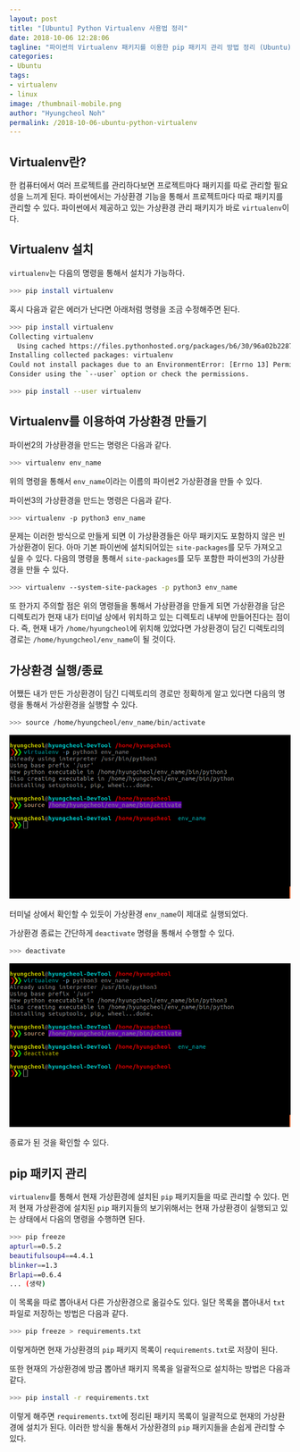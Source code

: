 ```yaml
---
layout: post
title: "[Ubuntu] Python Virtualenv 사용법 정리"
date: 2018-10-06 12:28:06
tagline: "파이썬의 Virtualenv 패키지를 이용한 pip 패키지 관리 방법 정리 (Ubuntu)"
categories:
- Ubuntu
tags:
- virtualenv
- linux
image: /thumbnail-mobile.png
author: "Hyungcheol Noh"
permalink: /2018-10-06-ubuntu-python-virtualenv
---
```


## Virtualenv란?
한 컴퓨터에서 여러 프로젝트를 관리하다보면 프로젝트마다 패키지를 따로 관리할 필요성을 느끼게 된다. 파이썬에서는 가상환경 기능을 통해서 프로젝트마다 따로 패키지를 관리할 수 있다. 파이썬에서 제공하고 있는 가상환경 관리 패키지가 바로 `virtualenv`이다.

## Virtualenv 설치
`virtualenv`는 다음의 명령을 통해서 설치가 가능하다.

```bash
>>> pip install virtualenv
```

혹시 다음과 같은 에러가 난다면 아래처럼 명령을 조금 수정해주면 된다.

```bash
>>> pip install virtualenv
Collecting virtualenv
  Using cached https://files.pythonhosted.org/packages/b6/30/96a02b2287098b23b875bc8c2f58071c35d2efe84f747b64d523721dc2b5/virtualenv-16.0.0-py2.py3-none-any.whl
Installing collected packages: virtualenv
Could not install packages due to an EnvironmentError: [Errno 13] Permission denied: '/usr/local/lib/python3.5/dist-packages/virtualenv.py'
Consider using the `--user` option or check the permissions.
```

```bash
>>> pip install --user virtualenv
```

## Virtualenv를 이용하여 가상환경 만들기
파이썬2의 가상환경을 만드는 명령은 다음과 같다.

```bash
>>> virtualenv env_name
```

위의 명령을 통해서 `env_name`이라는 이름의 파이썬2 가상환경을 만들 수 있다.

파이썬3의 가상환경을 만드는 명령은 다음과 같다.

```bash
>>> virtualenv -p python3 env_name
```

문제는 이러한 방식으로 만들게 되면 이 가상환경들은 아무 패키지도 포함하지 않은 빈 가상환경이 된다. 아마 기본 파이썬에 설치되어있는 `site-packages`를 모두 가져오고 싶을 수 있다. 다음의 명령을 통해서 `site-packages`를 모두 포함한 파이썬3의 가상환경을 만들 수 있다.

```bash
>>> virtualenv --system-site-packages -p python3 env_name
```

또 한가지 주의할 점은 위의 명령들을 통해서 가상환경을 만들게 되면 가상환경을 담은 디렉토리가 현재 내가 터미널 상에서 위치하고 있는 디렉토리 내부에 만들어진다는 점이다. 즉, 현재 내가 `/home/hyungcheol`에 위치해 있었다면 가상환경이 담긴 디렉토리의 경로는 `/home/hyungcheol/env_name`이 될 것이다.

## 가상환경 실행/종료
어쨌든 내가 만든 가상환경이 담긴 디렉토리의 경로만 정확하게 알고 있다면 다음의 명령을 통해서 가상환경을 실행할 수 있다.

```bash
>>> source /home/hyungcheol/env_name/bin/activate
```

![](/assets/img/2018-10-06-virtualenv/01.png)

터미널 상에서 확인할 수 있듯이 가상환경 `env_name`이 제대로 실행되었다.

가상환경 종료는 간단하게 `deactivate` 명령을 통해서 수행할 수 있다.

```bash
>>> deactivate
```

![](/assets/img/2018-10-06-virtualenv/02.png)

종료가 된 것을 확인할 수 있다.

## pip 패키지 관리
`virtualenv`를 통해서 현재 가상환경에 설치된 `pip` 패키지들을 따로 관리할 수 있다. 먼저 현재 가상환경에 설치된 `pip` 패키지들의 보기위해서는 현재 가상환경이 실행되고 있는 상태에서 다음의 명령을 수행하면 된다.

```bash
>>> pip freeze
apturl==0.5.2
beautifulsoup4==4.4.1
blinker==1.3
Brlapi==0.6.4
... (생략)
```

이 목록을 따로 뽑아내서 다른 가상환경으로 옮길수도 있다. 일단 목록을 뽑아내서 `txt` 파일로 저장하는 방법은 다음과 같다.

```bash
>>> pip freeze > requirements.txt
```

이렇게하면 현재 가상환경의 `pip` 패키지 목록이 `requirements.txt`로 저장이 된다.

또한 현재의 가상환경에 방금 뽑아낸 패키지 목록을 일괄적으로 설치하는 방법은 다음과 같다.

```bash
>>> pip install -r requirements.txt
```

이렇게 해주면 `requirements.txt`에 정리된 패키지 목록이 일괄적으로 현재의 가상환경에 설치가 된다. 이러한 방식을 통해서 가상환경의 `pip` 패키지들을 손쉽게 관리할 수 있다.

